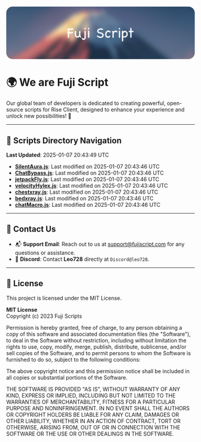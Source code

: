 ![Banner](.github/b.webp)

# 🌍 **We are Fuji Script**

Our global team of developers is dedicated to creating powerful, open-source scripts for Rise Client, designed to enhance your experience and unlock new possibilities! 🌟

---
<!-- SCRIPTS_NAVIGATION_START -->
## 📂 **Scripts Directory Navigation**

**Last Updated**: 2025-01-07 20:43:49 UTC

- **[SilentAura.js](scripts/SilentAura.js)**: Last modified on 2025-01-07 20:43:46 UTC
- **[ChatBypass.js](scripts/ChatBypass.js)**: Last modified on 2025-01-07 20:43:46 UTC
- **[jetpackFly.js](scripts/jetpackFly.js)**: Last modified on 2025-01-07 20:43:46 UTC
- **[velocityHylex.js](scripts/velocityHylex.js)**: Last modified on 2025-01-07 20:43:46 UTC
- **[chestxray.js](scripts/chestxray.js)**: Last modified on 2025-01-07 20:43:46 UTC
- **[bedxray.js](scripts/bedxray.js)**: Last modified on 2025-01-07 20:43:46 UTC
- **[chatMacro.js](scripts/chatMacro.js)**: Last modified on 2025-01-07 20:43:46 UTC

<!-- SCRIPTS_NAVIGATION_END -->

---

## 💬 **Contact Us**  
- 📬 **Support Email**: Reach out to us at [support@fujiscript.com](mailto:support@fujiscript.com) for any questions or assistance.  
- 💬 **Discord**: Contact **Leo728** directly at `Discord@leo728`.

---

## 📜 **License**

This project is licensed under the MIT License.  

**MIT License**  
Copyright (c) 2023 Fuji Scripts  

Permission is hereby granted, free of charge, to any person obtaining a copy of this software and associated documentation files (the "Software"), to deal in the Software without restriction, including without limitation the rights to use, copy, modify, merge, publish, distribute, sublicense, and/or sell copies of the Software, and to permit persons to whom the Software is furnished to do so, subject to the following conditions:  

The above copyright notice and this permission notice shall be included in all copies or substantial portions of the Software.  

THE SOFTWARE IS PROVIDED "AS IS", WITHOUT WARRANTY OF ANY KIND, EXPRESS OR IMPLIED, INCLUDING BUT NOT LIMITED TO THE WARRANTIES OF MERCHANTABILITY, FITNESS FOR A PARTICULAR PURPOSE AND NONINFRINGEMENT. IN NO EVENT SHALL THE AUTHORS OR COPYRIGHT HOLDERS BE LIABLE FOR ANY CLAIM, DAMAGES OR OTHER LIABILITY, WHETHER IN AN ACTION OF CONTRACT, TORT OR OTHERWISE, ARISING FROM, OUT OF OR IN CONNECTION WITH THE SOFTWARE OR THE USE OR OTHER DEALINGS IN THE SOFTWARE.  

